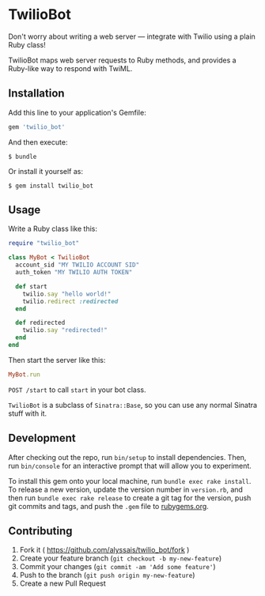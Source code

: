 # TwilioBot

Don't worry about writing a web server — integrate with Twilio using a plain Ruby class!

TwilioBot maps web server requests to Ruby methods, and provides a Ruby-like way to respond with TwiML.

## Installation

Add this line to your application's Gemfile:

```ruby
gem 'twilio_bot'
```

And then execute:

    $ bundle

Or install it yourself as:

    $ gem install twilio_bot

## Usage

Write a Ruby class like this:

```ruby
require "twilio_bot"

class MyBot < TwilioBot
  account_sid "MY TWILIO ACCOUNT SID"
  auth_token "MY TWILIO AUTH TOKEN"

  def start
    twilio.say "hello world!"
    twilio.redirect :redirected
  end

  def redirected
    twilio.say "redirected!"
  end
end
```

Then start the server like this:

```ruby
MyBot.run
```

`POST /start` to call `start` in your bot class.

`TwilioBot` is a subclass of `Sinatra::Base`, so you can use any normal Sinatra stuff with it.

## Development

After checking out the repo, run `bin/setup` to install dependencies. Then, run `bin/console` for an interactive prompt that will allow you to experiment.

To install this gem onto your local machine, run `bundle exec rake install`. To release a new version, update the version number in `version.rb`, and then run `bundle exec rake release` to create a git tag for the version, push git commits and tags, and push the `.gem` file to [rubygems.org](https://rubygems.org).

## Contributing

1. Fork it ( https://github.com/alyssais/twilio_bot/fork )
2. Create your feature branch (`git checkout -b my-new-feature`)
3. Commit your changes (`git commit -am 'Add some feature'`)
4. Push to the branch (`git push origin my-new-feature`)
5. Create a new Pull Request
